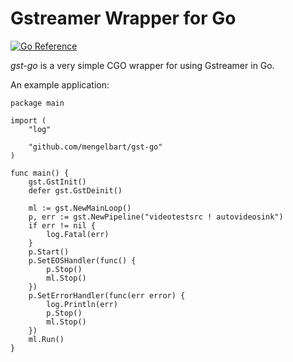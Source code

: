 # Gstreamer Wrapper for Go

[![Go Reference](https://pkg.go.dev/badge/github.com/mengelbart/gst-go.svg)](https://pkg.go.dev/github.com/mengelbart/gst-go)

*gst-go* is a very simple CGO wrapper for using Gstreamer in Go.

An example application:

```golang
package main

import (
	"log"

	"github.com/mengelbart/gst-go"
)

func main() {
	gst.GstInit()
	defer gst.GstDeinit()

	ml := gst.NewMainLoop()
	p, err := gst.NewPipeline("videotestsrc ! autovideosink")
	if err != nil {
		log.Fatal(err)
	}
	p.Start()
	p.SetEOSHandler(func() {
		p.Stop()
		ml.Stop()
	})
	p.SetErrorHandler(func(err error) {
		log.Println(err)
		p.Stop()
		ml.Stop()
	})
	ml.Run()
}

```

